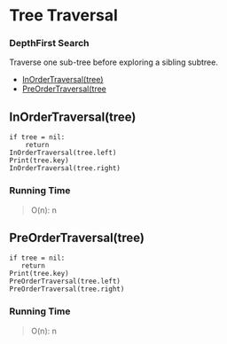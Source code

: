 # Tree Traversal

### DepthFirst Search

Traverse one sub-tree before exploring a sibling subtree.
 
  - [InOrderTraversal(tree)](#inordertraversaltree)
  - [PreOrderTraversal(tree](#preordertraversaltree)

## InOrderTraversal(tree)
```
if tree = nil:
    return
InOrderTraversal(tree.left)
Print(tree.key)
InOrderTraversal(tree.right)
```

### Running Time

> O(n): n


 ## PreOrderTraversal(tree)
 ```
 if tree = nil:
	return
Print(tree.key)
PreOrderTraversal(tree.left)
PreOrderTraversal(tree.right)
 ```

 ### Running Time

 > O(n): n